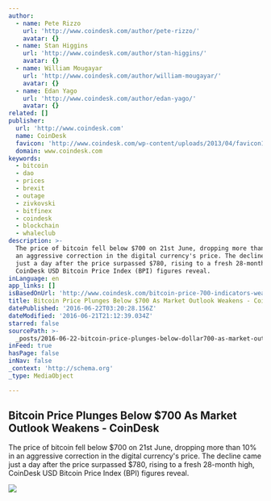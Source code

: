```yaml
---
author:
  - name: Pete Rizzo
    url: 'http://www.coindesk.com/author/pete-rizzo/'
    avatar: {}
  - name: Stan Higgins
    url: 'http://www.coindesk.com/author/stan-higgins/'
    avatar: {}
  - name: William Mougayar
    url: 'http://www.coindesk.com/author/william-mougayar/'
    avatar: {}
  - name: Edan Yago
    url: 'http://www.coindesk.com/author/edan-yago/'
    avatar: {}
related: []
publisher:
  url: 'http://www.coindesk.com'
  name: CoinDesk
  favicon: 'http://www.coindesk.com/wp-content/uploads/2013/04/favicon1.ico?b6542b'
  domain: www.coindesk.com
keywords:
  - bitcoin
  - dao
  - prices
  - brexit
  - outage
  - zivkovski
  - bitfinex
  - coindesk
  - blockchain
  - whaleclub
description: >-
  The price of bitcoin fell below $700 on 21st June, dropping more than 10% in
  an aggressive correction in the digital currency's price. The decline came
  just a day after the price surpassed $780, rising to a fresh 28-month high,
  CoinDesk USD Bitcoin Price Index (BPI) figures reveal.
inLanguage: en
app_links: []
isBasedOnUrl: 'http://www.coindesk.com/bitcoin-price-700-indicators-weak/'
title: Bitcoin Price Plunges Below $700 As Market Outlook Weakens - CoinDesk
datePublished: '2016-06-22T03:20:28.156Z'
dateModified: '2016-06-21T21:12:39.034Z'
starred: false
sourcePath: >-
  _posts/2016-06-22-bitcoin-price-plunges-below-dollar700-as-market-outlook-weakens-.md
inFeed: true
hasPage: false
inNav: false
_context: 'http://schema.org'
_type: MediaObject

---
```

<article style=""><h1>Bitcoin Price Plunges Below $700 As Market Outlook Weakens - CoinDesk</h1><p>The price of bitcoin fell below $700 on 21st June, dropping more than 10% in an aggressive correction in the digital currency's price. The decline came just a day after the price surpassed $780, rising to a fresh 28-month high, CoinDesk USD Bitcoin Price Index (BPI) figures reveal.</p><img src="http://media.coindesk.com/2016/06/light-bulb-dim-dark-e1466541009265.jpg" /></article>